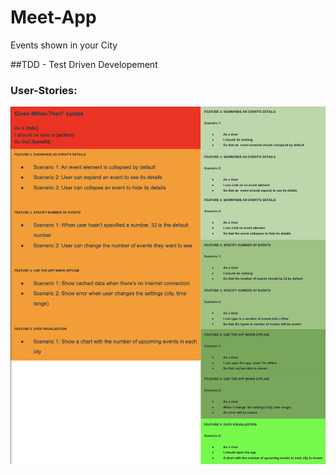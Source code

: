 # Meet-App
Events shown in your City

##TDD - Test Driven Developement

### User-Stories:
![Screenshot User_Stories.png](User_Stories.png "User Stories")
